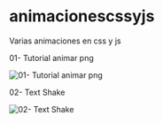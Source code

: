 # animacionescssyjs
Varias animaciones en css y js

01- Tutorial animar png

![01- Tutorial animar png](https://user-images.githubusercontent.com/29311335/35525095-cc3d976a-0523-11e8-8018-bb7b67e5fd0b.gif)

02- Text Shake

![02- Text Shake](https://user-images.githubusercontent.com/29311335/35525099-ce4f73c0-0523-11e8-95a3-2c3f5fb8a4f1.gif)

